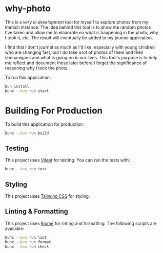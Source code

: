 # why-photo

This is a _very in development_ tool for myself to explore photos from my Immich instance. The idea behind this tool is to show me random photos I've taken and allow me to elaborate on what is happening in the photo, why I took it, etc. The result will eventually be added to my journal application.

I find that I don't journal as much as I'd like, especially with young children who are changing fast, but I do take a lot of photos of them and their shenanigans and what is going on in our lives. This tool's purpose is to help me reflect and document these later before I forget the significance of reasoning why I took the photo.

To run this application:

```bash
bun install
bunx --bun run start
```

# Building For Production

To build this application for production:

```bash
bunx --bun run build
```

## Testing

This project uses [Vitest](https://vitest.dev/) for testing. You can run the tests with:

```bash
bunx --bun run test
```

## Styling

This project uses [Tailwind CSS](https://tailwindcss.com/) for styling.

## Linting & Formatting

This project uses [Biome](https://biomejs.dev/) for linting and formatting. The following scripts are available:

```bash
bunx --bun run lint
bunx --bun run format
bunx --bun run check
```
